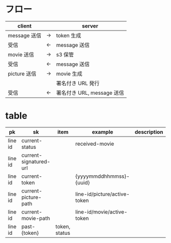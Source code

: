 # フロー

|client||server|
|-|-|-|
|message 送信|→|token 生成|
|受信|←|message 送信|
|movie 送信|→|s3 保管|
|受信|←|message 送信|
|picture 送信|→|movie 生成|
|||署名付き URL 発行|
|受信|←|署名付き URL, message 送信|

# table 

|pk|sk|item|example|description|
|-|-|-|-|-|
|line id|current-status||received-movie||
|line id|current-signatured-url||||
|line id|current-token||{yyyymmddhhmmss}-{uuid}||
|line id|current-picture-path||line-id/picture/active-token||
|line id|current-movie-path||line-id/movie/active-token||
|line id|past-{token}|token, status|||
